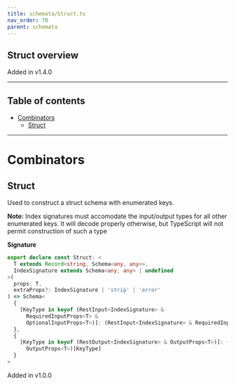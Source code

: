 ```yaml
---
title: schemata/Struct.ts
nav_order: 78
parent: schemata
---
```


## Struct overview

Added in v1.4.0

---

<h2 class="text-delta">Table of contents</h2>

- [Combinators](#combinators)
  - [Struct](#struct)

---

# Combinators

## Struct

Used to construct a struct schema with enumerated keys.

**Note:** Index signatures must accomodate the input/output types for all other
enumerated keys. It will decode properly otherwise, but TypeScript will not permit
construction of such a type

**Signature**

```ts
export declare const Struct: <
  T extends Record<string, Schema<any, any>>,
  IndexSignature extends Schema<any, any> | undefined
>(
  props: T,
  extraProps?: IndexSignature | 'strip' | 'error'
) => Schema<
  {
    [KeyType in keyof (RestInput<IndexSignature> &
      RequiredInputProps<T> &
      OptionalInputProps<T>)]: (RestInput<IndexSignature> & RequiredInputProps<T> & OptionalInputProps<T>)[KeyType]
  },
  {
    [KeyType in keyof (RestOutput<IndexSignature> & OutputProps<T>)]: (RestOutput<IndexSignature> &
      OutputProps<T>)[KeyType]
  }
>
```

Added in v1.0.0
